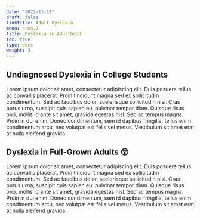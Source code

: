 ```yaml
---
date: "2022-11-19"
draft: false
linktitle: Adult Dyslexia
menu: area.2
title: Dyslexia in Adulthood
toc: true
type: docs
weight: 3
---
```


## Undiagnosed Dyslexia in College Students

Lorem ipsum dolor sit amet, consectetur adipiscing elit.
Duis posuere tellus ac convallis placerat.
Proin tincidunt magna sed ex sollicitudin condimentum.
Sed ac faucibus dolor, scelerisque sollicitudin nisi.
Cras purus urna, suscipit quis sapien eu, pulvinar tempor diam.
Quisque risus orci, mollis id ante sit amet, gravida egestas nisl.
Sed ac tempus magna.
Proin in dui enim.
Donec condimentum, sem id dapibus fringilla, tellus enim condimentum arcu, nec volutpat est felis vel metus.
Vestibulum sit amet erat at nulla eleifend gravida.

## Dyslexia in Full-Grown Adults 😲

Lorem ipsum dolor sit amet, consectetur adipiscing elit.
Duis posuere tellus ac convallis placerat.
Proin tincidunt magna sed ex sollicitudin condimentum.
Sed ac faucibus dolor, scelerisque sollicitudin nisi.
Cras purus urna, suscipit quis sapien eu, pulvinar tempor diam.
Quisque risus orci, mollis id ante sit amet, gravida egestas nisl.
Sed ac tempus magna.
Proin in dui enim.
Donec condimentum, sem id dapibus fringilla, tellus enim condimentum arcu, nec volutpat est felis vel metus.
Vestibulum sit amet erat at nulla eleifend gravida.
